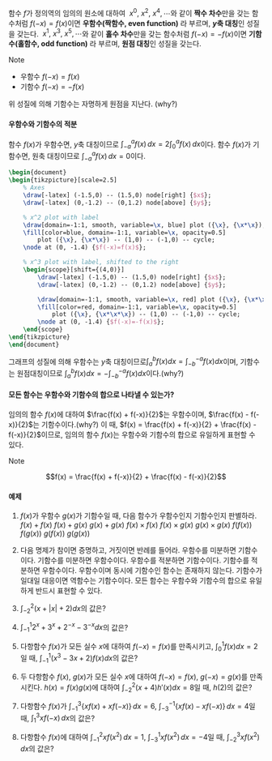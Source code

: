 함수 $f$가 정의역의 임의의 원소에 대하여
 $x^0, ~x^2, ~x^4, \cdots$와 같이 **짝수 차수**만을 갖는 함수처럼 $f(-x)=f(x)$이면 **우함수(짝함수, even function)** 라 부르며, **$y$축 대칭**인 성질을 갖는다.
 $x^1, ~x^3, ~x^5, \cdots$와 같이 **홀수 차수**만을 갖는 함수처럼 $f(-x)=-f(x)$이면 **기함수(홀함수, odd function)** 라 부르며, **원점 대칭**인 성질을 갖는다.
>[!note]
>- 우함수 $f(-x)=f(x)$ 
>- 기함수 $f(-x)=-f(x)$

위 성질에 의해 기함수는 자명하게 원점을 지난다. (why?)
#### 우함수와 기함수의 적분
함수 $f(x)$가 우함수면, $y$축 대칭이므로 $\int_{-a}^{a} f(x) \, dx = 2 \int_{0}^{a} f(x) \, dx$이다.
함수 $f(x)$가 기함수면, 원축 대칭이므로 $\int_{-a}^{a} f(x) \, dx = 0$이다.

```tikz
\begin{document}
\begin{tikzpicture}[scale=2.5]
    % Axes
    \draw[-latex] (-1.5,0) -- (1.5,0) node[right] {$x$};
    \draw[-latex] (0,-1.2) -- (0,1.2) node[above] {$y$};

    % x^2 plot with label
    \draw[domain=-1:1, smooth, variable=\x, blue] plot ({\x}, {\x*\x});
    \fill[color=blue, domain=-1:1, variable=\x, opacity=0.5]
        plot ({\x}, {\x*\x}) -- (1,0) -- (-1,0) -- cycle;
    \node at (0, -1.4) {$f(-x)=f(x)$};

    % x^3 plot with label, shifted to the right
    \begin{scope}[shift={(4,0)}]
        \draw[-latex] (-1.5,0) -- (1.5,0) node[right] {$x$};
        \draw[-latex] (0,-1.2) -- (0,1.2) node[above] {$y$};

        \draw[domain=-1:1, smooth, variable=\x, red] plot ({\x}, {\x*\x*\x});
        \fill[color=red, domain=-1:1, variable=\x, opacity=0.5]
            plot ({\x}, {\x*\x*\x}) -- (1,0) -- (-1,0) -- cycle;
        \node at (0, -1.4) {$f(-x)=-f(x)$};
    \end{scope}
\end{tikzpicture}
\end{document}
```

그래프의 성질에 의해 우함수는 $y$축 대칭이므로$\int _{a} ^{b} {f(x)dx= \int _{-b} ^{-a} {f(x)dx}}$이며, 기함수는 원점대칭이므로 $\int _{a} ^{b} {f(x)dx= -\int _{-b} ^{-a} {f(x)dx}}$이다.(why?)

#### 모든 함수는 우함수와 기함수의 합으로 나타낼 수 있는가?
임의의 함수 $f(x)$에 대하여 $\frac{f(x) + f(-x)}{2}$는 우함수이며, $\frac{f(x) - f(-x)}{2}$는 기함수이다.(why?) 이 때, $f(x) = \frac{f(x) + f(-x)}{2} + \frac{f(x) - f(-x)}{2}$이므로, 임의의 함수 $f(x)$는 우함수와 기함수의 합으로 유일하게 표현할 수 있다.
>[!note]
>$$f(x) = \frac{f(x) + f(-x)}{2} + \frac{f(x) - f(-x)}{2}$$

#### 예제

1. $f(x)$가 우함수 $g(x)$가 기함수일 때, 다음 함수가 우함수인지 기함수인지 판별하라.
$f(x) +f(x)$
$f(x)+g(x)$
$g(x)+g(x)$
$f(x) \times f(x)$
$f(x) \times g(x)$
$g(x) \times g(x)$
$f(f(x))$
$f(g(x))$
$g(f(x))$
$g(g(x))$

2. 다음 명제가 참이면 증명하고, 거짓이면 반례를 들어라.
우함수를 미분하면 기함수이다.
기함수를 미분하면 우함수이다.
우함수를 적분하면 기함수이다.
기함수를 적분하면 우함수이다.
우함수이며 동시에 기함수인 함수는 존재하지 않는다.
기함수가 일대일 대응이면 역함수는 기함수이다.
모든 함수는 우함수와 기함수의 합으로 유일하게 반드시 표현할 수 있다.

3. $\int_{-2}^{2}(x+|x|+2)dx$의 값은?
4. $\int_{-1}^{1} 2^x+3^x+2^{-x}-3^{-x}dx$의 값은?
5. 다항함수 $f(x)$가 모든 실수 $x$에 대하여 $f(-x)=f(x)$를 만족시키고, $\int_{0}^{1}f(x) dx=2$일 때, $\int_{-1}^{1} (x^3-3x+2)f(x) dx$의 값은?
6. 두 다항함수 $f(x), ~g(x)$가 모든 실수 $x$에 대하여 $f(-x)=f(x), ~g(-x)=g(x)$를 만족시킨다. $h(x)=f(x)g(x)$에 대하여 $\int_{-2}^{2}(x+4)h'(x)dx=8$일 때, $h(2)$의 값은?
7. 다항함수 $f(x)$가 $\int_{-1}^{3} \left\{ x f(x) + x f(-x) \right\} \, dx = 6, ~\int_{-3}^{-1} \left\{ x f(x) - x f(-x) \right\} \, dx = 4$일 때, $\int_{1}^{3} x f(-x) \, dx$의 값은?
8. 다항함수 $f(x)$에 대하여 $\int_{-1}^{2} x f\left(x^2\right) \, dx = 1,~\int_{-3}^{1} x f\left(x^2\right) \, dx = -4$일 때, $\int_{-2}^{3} x f\left(x^2\right) \, dx$의 값은?